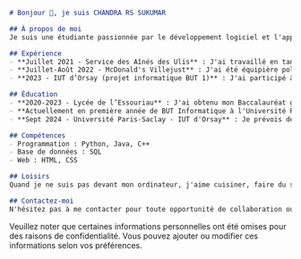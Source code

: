

```markdown
# Bonjour 👋, je suis CHANDRA RS SUKUMAR

## À propos de moi
Je suis une étudiante passionnée par le développement logiciel et l'apprentissage de nouvelles technologies. Actuellement, je suis à la recherche d'une alternance pour compléter ma formation. J'ai acquis de l'expérience en programmation grâce à plusieurs projets intéressants que j'ai réalisés lors de mon cursus.

## Expérience
- **Juillet 2021 - Service des Aînés des Ulis** : J'ai travaillé en tant qu'assistante au Service des Aînés des Ulis lors d'un emploi saisonnier.
- **Juillet-Août 2022 - McDonald's Villejust** : J'ai été équipière polyvalente chez McDonald's lors d'un emploi saisonnier.
- **2023 - IUT d’Orsay (projet informatique BUT 1)** : J'ai participé à plusieurs projets informatiques, dont un programme en C++ pour lire et traiter des images, la réalisation d'un site internet en HTML et CSS, et la conception et gestion d'une base de données SQL pour un système de gestion de magasin.

## Éducation
- **2020-2023 - Lycée de l’Essouriau** : J'ai obtenu mon Baccalauréat général spécialité mathématique, physique chimie et science de l’ingénieur (première) avec mention (option:  latin/grec).
- **Actuellement en première année de BUT Informatique à l'Université Paris-Saclay - IUT d'Orsay**.
- **Sept 2024 - Université Paris-Saclay - IUT d'Orsay** : Je prévois de suivre le BUT 2 parcours A réalisation d'applications.

## Compétences
- Programmation : Python, Java, C++
- Base de données : SQL
- Web : HTML, CSS

## Loisirs
Quand je ne suis pas devant mon ordinateur, j'aime cuisiner, faire du sport et coudre.

## Contactez-moi
N'hésitez pas à me contacter pour toute opportunité de collaboration ou si vous avez des questions. Vous pouvez me joindre par email à chandrasukumar3@gmail.com ou via LinkedIn à www.linkedin.com/in/chandra-r-s-sukumar-3407212ba.
```
Veuillez noter que certaines informations personnelles ont été omises pour des raisons de confidentialité. Vous pouvez ajouter ou modifier ces informations selon vos préférences.

<!---
CRSSukumar/CRSSukumar is a ✨ special ✨ repository because its `README.md` (this file) appears on your GitHub profile.
You can click the Preview link to take a look at your changes.
--->
